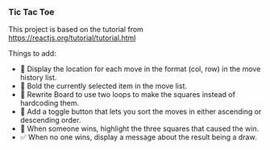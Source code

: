 ### Tic Tac Toe
This project is based on the tutorial from https://reactjs.org/tutorial/tutorial.html

Things to add:
- :black_square_button: Display the location for each move in the format (col, row) in the move history list.
- :black_square_button: Bold the currently selected item in the move list.
- :black_square_button: Rewrite Board to use two loops to make the squares instead of hardcoding them.
- :black_square_button: Add a toggle button that lets you sort the moves in either ascending or descending order.
- :black_square_button: When someone wins, highlight the three squares that caused the win.
- :white_check_mark: When no one wins, display a message about the result being a draw.